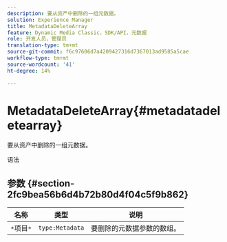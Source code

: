 ```yaml
---
description: 要从资产中删除的一组元数据。
solution: Experience Manager
title: MetadataDeleteArray
feature: Dynamic Media Classic，SDK/API，元数据
role: 开发人员，管理员
translation-type: tm+mt
source-git-commit: f6c97606d7a4209427316d7367013ad9585a5cae
workflow-type: tm+mt
source-wordcount: '41'
ht-degree: 14%

---
```



# MetadataDeleteArray{#metadatadeletearray}

要从资产中删除的一组元数据。

语法

## 参数 {#section-2fc9bea56b6d4b72b80d4f04c5f9b862}

| 名称 | 类型 | 说明 |
|---|---|---|
| `*`项目`*` | `type:Metadata` | 要删除的元数据参数的数组。 |


